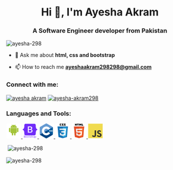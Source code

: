 <h1 align="center">Hi 👋, I'm Ayesha Akram</h1>
<h3 align="center">A Software Engineer developer from Pakistan</h3>

<p align="left"> <img src="https://komarev.com/ghpvc/?username=ayesha-298&label=Profile%20views&color=0e75b6&style=flat" alt="ayesha-298" /> </p>

- 💬 Ask me about **html, css and bootstrap**

- 📫 How to reach me **ayeshaakram298298@gmail.com**

<h3 align="left">Connect with me:</h3>
<p align="left">
<a href="https://linkedin.com/in/ayesha akram" target="blank"><img align="center" src="https://raw.githubusercontent.com/rahuldkjain/github-profile-readme-generator/master/src/images/icons/Social/linked-in-alt.svg" alt="ayesha akram" height="30" width="40" /></a>
<a href="https://instagram.com/ayesha-akram298" target="blank"><img align="center" src="https://raw.githubusercontent.com/rahuldkjain/github-profile-readme-generator/master/src/images/icons/Social/instagram.svg" alt="ayesha-akram298" height="30" width="40" /></a>
</p>

<h3 align="left">Languages and Tools:</h3>
<p align="left"> <a href="https://developer.android.com" target="_blank" rel="noreferrer"> <img src="https://raw.githubusercontent.com/devicons/devicon/master/icons/android/android-original-wordmark.svg" alt="android" width="40" height="40"/> </a> <a href="https://getbootstrap.com" target="_blank" rel="noreferrer"> <img src="https://raw.githubusercontent.com/devicons/devicon/master/icons/bootstrap/bootstrap-plain-wordmark.svg" alt="bootstrap" width="40" height="40"/> </a> <a href="https://www.w3schools.com/cpp/" target="_blank" rel="noreferrer"> <img src="https://raw.githubusercontent.com/devicons/devicon/master/icons/cplusplus/cplusplus-original.svg" alt="cplusplus" width="40" height="40"/> </a> <a href="https://www.w3schools.com/css/" target="_blank" rel="noreferrer"> <img src="https://raw.githubusercontent.com/devicons/devicon/master/icons/css3/css3-original-wordmark.svg" alt="css3" width="40" height="40"/> </a> <a href="https://www.w3.org/html/" target="_blank" rel="noreferrer"> <img src="https://raw.githubusercontent.com/devicons/devicon/master/icons/html5/html5-original-wordmark.svg" alt="html5" width="40" height="40"/> </a> <a href="https://developer.mozilla.org/en-US/docs/Web/JavaScript" target="_blank" rel="noreferrer"> <img src="https://raw.githubusercontent.com/devicons/devicon/master/icons/javascript/javascript-original.svg" alt="javascript" width="40" height="40"/> </a> </p>

<p>&nbsp;<img align="center" src="https://github-readme-stats.vercel.app/api?username=ayesha-298&show_icons=true&locale=en" alt="ayesha-298" /></p>

<p><img align="center" src="https://github-readme-streak-stats.herokuapp.com/?user=ayesha-298&" alt="ayesha-298" /></p>
